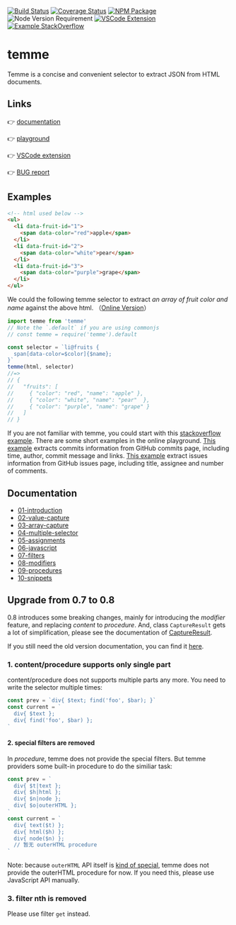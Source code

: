[![Build Status](https://img.shields.io/travis/shinima/temme/master.svg?style=flat-square)](https://travis-ci.org/shinima/temme) [![Coverage Status](https://img.shields.io/coveralls/shinima/temme/master.svg?style=flat-square)](https://coveralls.io/github/shinima/temme?branch=master) [![NPM Package](https://img.shields.io/npm/v/temme.svg?style=flat-square)](https://www.npmjs.org/package/temme) ![Node Version Requirement](https://img.shields.io/badge/node-%3E=6-f37c43.svg?style=flat-square) [![VSCode Extension](https://img.shields.io/badge/vscode-extension-green.svg?style=flat-square)](https://marketplace.visualstudio.com/items?itemName=shinima.vscode-temme) [![Example StackOverflow](https://img.shields.io/badge/Example-StackOverflow-2196F3.svg?style=flat-square)](/examples/stackoverflow/readme.md)

# temme

Temme is a concise and convenient selector to extract JSON from HTML documents.

## Links

👉 [documentation](#documentation)

👉 [playground](https://temme.js.org)

👉 [VSCode extension](https://marketplace.visualstudio.com/items?itemName=shinima.vscode-temme)

👉 [BUG report](https://github.com/shinima/temme/issues)

## Examples

```html
<!-- html used below -->
<ul>
  <li data-fruit-id="1">
    <span data-color="red">apple</span>
  </li>
  <li data-fruit-id="2">
    <span data-color="white">pear</span>
  </li>
  <li data-fruit-id="3">
    <span data-color="purple">grape</span>
  </li>
</ul>
```

We could the following temme selector to extract _an array of fruit color and name_ against the above html. （[Online Version](https://temme.js.org/?example=basic-array-capture)）

```javascript
import temme from 'temme'
// Note the `.default` if you are using commonjs
// const temme = require('temme').default

const selector = `li@fruits {
  span[data-color=$color]{$name};
}`
temme(html, selector)
//=>
// {
//   "fruits": [
//     { "color": "red", "name": "apple" },
//     { "color": "white", "name": "pear"  },
//     { "color": "purple", "name": "grape" }
//   ]
// }
```

If you are not familiar with temme, you could start with this [stackoverflow example](/examples/stackoverflow/readme.md). There are some short examples in the online playground. [This example](https://temme.js.org?example=github-commits) extracts commits information from GitHub commits page, including time, author, commit message and links. [This example](https://temme.js.org?example=github-issues) extract issues information from GitHub issues page, including title, assignee and number of comments.

## Documentation

- [01-introduction](/docs/en/01-introduction.md)
- [02-value-capture](/docs/en/02-value-capture.md)
- [03-array-capture](/docs/en/03-array-capture.md)
- [04-multiple-selector](/docs/en/04-multiple-selector.md)
- [05-assignments](/docs/en/05-assignments.md)
- [06-javascript](/docs/en/06-javascript.md)
- [07-filters](/docs/en/07-filters.md)
- [08-modifiers](/docs/en/08-modifiers.md)
- [09-procedures](/docs/en/09-procedures.md)
- [10-snippets](/docs/en/10-snippets.md)

## Upgrade from 0.7 to 0.8

0.8 introduces some breaking changes, mainly for introducing the _modifier_ feature, and replacing _content_ to _procedure_. And, class `CaptureResult` gets a lot of simplification, please see the documentation of [CaptureResult](/docs/zh-cn/08-modifiers.md#类-captureresult).

If you still need the old version documentation, you can find it [here](https://github.com/shinima/temme/blob/v0.7.0/readme.md).

### 1. content/procedure supports only single part

content/procedure does not supports multiple parts any more. You need to write the selector multiple times:

```javascript
const prev = `div{ $text; find('foo', $bar); }`
const current = `
  div{ $text };
  div{ find('foo', $bar) };
`
```

#### 2. special filters are removed

In _procedure_, temme does not provide the special filters. But temme providers some built-in procedure to do the similiar task:

```javascript
const prev = `
  div{ $t|text };
  div{ $h|html };
  div{ $n|node };
  div{ $o|outerHTML };
`
const current = `
  div{ text($t) };
  div{ html($h) };
  div{ node($n) };
  // 暂无 outerHTML procedure
`
```

Note: because `outerHTML` API itself is [kind of special](https://github.com/cheeriojs/cheerio/issues/54), temme does not provide the outerHTML procedure for now. If you need this, please use JavaScript API manually.

### 3. filter nth is removed

Please use filter `get` instead.
